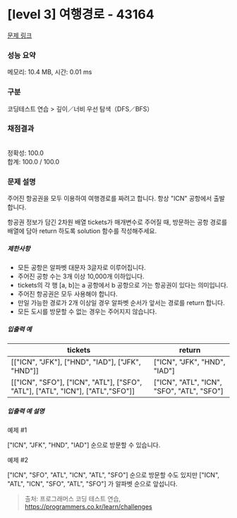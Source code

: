 # [level 3] 여행경로 - 43164 

[문제 링크](https://programmers.co.kr/learn/courses/30/lessons/43164) 

### 성능 요약

메모리: 10.4 MB, 시간: 0.01 ms

### 구분

코딩테스트 연습 > 깊이／너비 우선 탐색（DFS／BFS）

### 채점결과

<br/>정확성: 100.0<br/>합계: 100.0 / 100.0

### 문제 설명

<p>주어진 항공권을 모두 이용하여 여행경로를 짜려고 합니다. 항상 "ICN" 공항에서 출발합니다.</p>

<p>항공권 정보가 담긴 2차원 배열 tickets가 매개변수로 주어질 때, 방문하는 공항 경로를 배열에 담아 return 하도록 solution 함수를 작성해주세요.</p>

<h5>제한사항</h5>

<ul>
<li>모든 공항은 알파벳 대문자 3글자로 이루어집니다.</li>
<li>주어진 공항 수는 3개 이상 10,000개 이하입니다.</li>
<li>tickets의 각 행 [a, b]는 a 공항에서 b 공항으로 가는 항공권이 있다는 의미입니다.</li>
<li>주어진 항공권은 모두 사용해야 합니다.</li>
<li>만일 가능한 경로가 2개 이상일 경우 알파벳 순서가 앞서는 경로를 return 합니다.</li>
<li>모든 도시를 방문할 수 없는 경우는 주어지지 않습니다.</li>
</ul>

<h5>입출력 예</h5>
<table class="table">
        <thead><tr>
<th>tickets</th>
<th>return</th>
</tr>
</thead>
        <tbody><tr>
<td>[["ICN", "JFK"], ["HND", "IAD"], ["JFK", "HND"]]</td>
<td>["ICN", "JFK", "HND", "IAD"]</td>
</tr>
<tr>
<td>[["ICN", "SFO"], ["ICN", "ATL"], ["SFO", "ATL"], ["ATL", "ICN"], ["ATL","SFO"]]</td>
<td>["ICN", "ATL", "ICN", "SFO", "ATL", "SFO"]</td>
</tr>
</tbody>
      </table>
<h5>입출력 예 설명</h5>

<p>예제 #1</p>

<p>["ICN", "JFK", "HND", "IAD"] 순으로 방문할 수 있습니다.</p>

<p>예제 #2</p>

<p>["ICN", "SFO", "ATL", "ICN", "ATL", "SFO"] 순으로 방문할 수도 있지만 ["ICN", "ATL", "ICN", "SFO", "ATL", "SFO"] 가 알파벳 순으로 앞섭니다.</p>


> 출처: 프로그래머스 코딩 테스트 연습, https://programmers.co.kr/learn/challenges